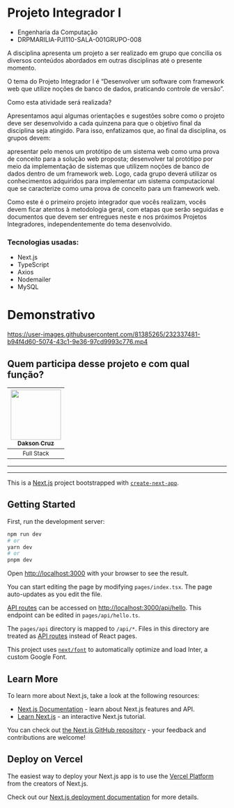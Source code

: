 
# Projeto Integrador I
- Engenharia da Computação
- DRPMARILIA-PJI110-SALA-001GRUPO-008
 
A disciplina apresenta um projeto a ser realizado em grupo que concilia os diversos conteúdos abordados em outras disciplinas até o presente momento.

O tema do Projeto Integrador I é “Desenvolver um software com framework web que utilize noções de banco de dados, praticando controle de versão”. 

Como esta atividade será realizada?

Apresentamos aqui algumas orientações e sugestões sobre como o projeto deve ser desenvolvido a cada quinzena para que o objetivo final da disciplina seja atingido. Para isso, enfatizamos que, ao final da disciplina, os grupos devem:

apresentar pelo menos um protótipo de um sistema web como uma prova de conceito para a solução web proposta;
desenvolver tal protótipo por meio da implementação de sistemas que utilizem noções de banco de dados dentro de um framework web.
Logo, cada grupo deverá utilizar os conhecimentos adquiridos para implementar um sistema computacional que se caracterize como uma prova de conceito para um framework web.

Como este é o primeiro projeto integrador que vocês realizam, vocês devem ficar atentos à metodologia geral, com etapas que serão seguidas e documentos que devem ser entregues neste e nos próximos Projetos Integradores, independentemente do tema desenvolvido. 

### Tecnologias usadas:
- Next.js
- TypeScript
- Axios
- Nodemailer
- MySQL

# Demonstrativo
https://user-images.githubusercontent.com/81385265/232337481-b94f4d60-5074-43c1-9e36-97cd9993c776.mp4

## Quem participa desse projeto e com qual função?

| [<img src="https://avatars.githubusercontent.com/u/81385265?v=4" width=115><br><sub>Dakson Cruz</sub>](https://github.com/DaksonC) |
| :---: |
|<sub>Full Stack</sub>|

<hr />
<hr />

This is a [Next.js](https://nextjs.org/) project bootstrapped with [`create-next-app`](https://github.com/vercel/next.js/tree/canary/packages/create-next-app).

## Getting Started

First, run the development server:

```bash
npm run dev
# or
yarn dev
# or
pnpm dev
```

Open [http://localhost:3000](http://localhost:3000) with your browser to see the result.

You can start editing the page by modifying `pages/index.tsx`. The page auto-updates as you edit the file.

[API routes](https://nextjs.org/docs/api-routes/introduction) can be accessed on [http://localhost:3000/api/hello](http://localhost:3000/api/hello). This endpoint can be edited in `pages/api/hello.ts`.

The `pages/api` directory is mapped to `/api/*`. Files in this directory are treated as [API routes](https://nextjs.org/docs/api-routes/introduction) instead of React pages.

This project uses [`next/font`](https://nextjs.org/docs/basic-features/font-optimization) to automatically optimize and load Inter, a custom Google Font.

## Learn More

To learn more about Next.js, take a look at the following resources:

- [Next.js Documentation](https://nextjs.org/docs) - learn about Next.js features and API.
- [Learn Next.js](https://nextjs.org/learn) - an interactive Next.js tutorial.

You can check out [the Next.js GitHub repository](https://github.com/vercel/next.js/) - your feedback and contributions are welcome!

## Deploy on Vercel

The easiest way to deploy your Next.js app is to use the [Vercel Platform](https://vercel.com/new?utm_medium=default-template&filter=next.js&utm_source=create-next-app&utm_campaign=create-next-app-readme) from the creators of Next.js.

Check out our [Next.js deployment documentation](https://nextjs.org/docs/deployment) for more details.

